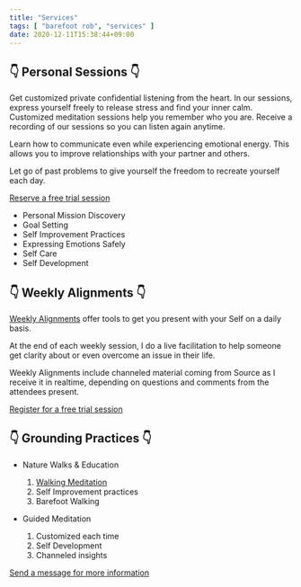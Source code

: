 ```yaml
---
title: "Services"
tags: [ "barefoot rob", "services" ]
date: 2020-12-11T15:38:44+09:00
---
```


## 👇 Personal Sessions 👇

Get customized private confidential listening from the heart.  In our sessions, express yourself freely to release stress and find your inner calm.   Customized meditation sessions help you remember who you are.  Receive a recording of our sessions so you can listen again anytime.

Learn how to communicate even while experiencing emotional energy.  This allows you to improve relationships with your partner and others.

Let go of past problems to give yourself the freedom to recreate yourself each day.

[Reserve a free trial session](https://calendly.com/robnugen/)

* Personal Mission Discovery
* Goal Setting
* Self Improvement Practices
* Expressing Emotions Safely
* Self Care
* Self Development

## 👇 Weekly Alignments 👇

[Weekly Alignments](/weekly-alignments/) offer tools to get you present with your Self on a daily basis.

At the end of each weekly session, I do a live facilitation to help
someone get clarity about or even overcome an issue in their life.

Weekly Alignments include channeled material coming from
Source as I receive it in realtime, depending on questions and
comments from the attendees present.

[Register for a free trial session](/weekly-alignments/)

## 👇 Grounding Practices 👇

* Nature Walks & Education
   1. [Walking Meditation](/events/)
   1. Self Improvement practices
   1. Barefoot Walking

* Guided Meditation
   1. Customized each time
   1. Self Development
   1. Channeled insights

[Send a message for more information](/contact)
